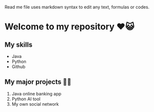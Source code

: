 Read me file uses markdown syntax to edit any text, formulas or codes.

# Welcome to my repository ❤️😺

## My skills
- Java
- Python
- Github

## My major projects 💸🍨
1. Java online banking app
2. Python AI tool
3. My own social network
